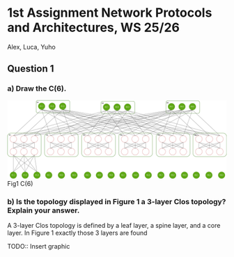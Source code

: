 # 1st Assignment Network Protocols and Architectures, WS 25/26

Alex, Luca, Yuho

## Question 1

### a) Draw the C(6).

![C(6)](inet_01.drawio.svg "C(6)")
Fig1 C(6)

### b) Is the topology displayed in Figure 1 a 3-layer Clos topology? Explain your answer.

A 3-layer Clos topology is defined by a leaf layer, a spine layer, and a core layer. In Figure 1 exactly those 3 layers are found

TODO:: Insert graphic
